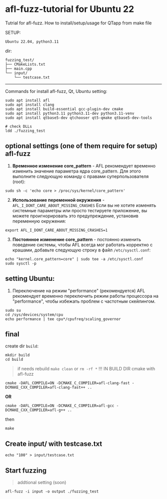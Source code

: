 # afl-fuzz-tutorial for Ubuntu 22
Tutrial for afl-fuzz. How to install/setup/usage for QTapp from make file

SETUP:
```
Ubuntu 22.04, python3.11
```
dir:
```
fuzzing_test/
├── CMakeLists.txt
├── main.cpp
└── input/
    └── testcase.txt
```
---
Commands for install afl-fuzz, Qt, Ubuntu setting:
```
sudo apt install afl
sudo apt install clang
sudo apt install build-essential gcc-plugin-dev cmake
sudo apt install python3.11 python3.11-dev python3.11-venv
sudo apt install qtbase5-dev qtchooser qt5-qmake qtbase5-dev-tools

```
```
# check DLLs
ldd ./fuzzing_test 
```

## optional settings (one of them require for setup) afl-fuzz
1.  **Временное изменение core_pattern** - 
AFL рекомендует временно изменить значение параметра ядра core_pattern. Для этого выполните следующую команду с правами суперпользователя (root): 
```
sudo sh -c 'echo core > /proc/sys/kernel/core_pattern'
```
2. **Использование переменной окружения** -
```AFL_I_DONT_CARE_ABOUT_MISSING_CRASHES```
Если вы не хотите изменять системные параметры или просто тестируете приложение, вы можете проигнорировать это предупреждение, установив переменную окружения:
```
export AFL_I_DONT_CARE_ABOUT_MISSING_CRASHES=1
```
3. **Постоянное изменение core_pattern** - постоянно изменить поведение системы, чтобы AFL всегда мог работать корректно с крашами, добавьте следующую строку в файл ```/etc/sysctl.conf```:
```
echo "kernel.core_pattern=core" | sudo tee -a /etc/sysctl.conf
sudo sysctl -p
```
## setting Ubuntu:
1. Переключение на режим "performance" (рекомендуется)
AFL рекомендует временно переключить режим работы процессора на "performance", чтобы избежать проблем с частотным скейлингом.
```
sudo su
cd /sys/devices/system/cpu
echo performance | tee cpu*/cpufreq/scaling_governor
```
## final

create dir ```build```:
```
mkdir build
cd build
```
> if needs rebuild ```make clean``` or ```rm -rf *``` !!! IN BUILD DIR
cmake with afl-fuzz
```
cmake -DAFL_COMPILE=ON -DCMAKE_C_COMPILER=afl-clang-fast -DCMAKE_CXX_COMPILER=afl-clang-fast++ ..
```
**OR**
```
cmake -DAFL_COMPILE=ON -DCMAKE_C_COMPILER=afl-gcc -DCMAKE_CXX_COMPILER=afl-g++ ..
```
then
```
make
```
## Create input/ with testcase.txt
```
echo "100" > input/testcase.txt
```
## Start fuzzing
> addtional setting (soon)
```
afl-fuzz -i input -o output ./fuzzing_test
```
